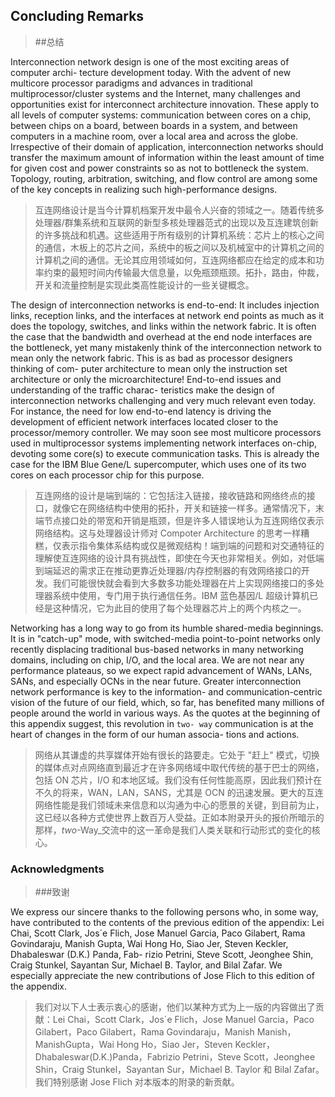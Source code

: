 ## Concluding Remarks

> ##总结

Interconnection network design is one of the most exciting areas of computer archi- tecture development today. With the advent of new multicore processor paradigms and advances in traditional multiprocessor/cluster systems and the Internet, many challenges and opportunities exist for interconnect architecture innovation. These apply to all levels of computer systems: communication between cores on a chip, between chips on a board, between boards in a system, and between computers in a machine room, over a local area and across the globe. Irrespective of their domain of application, interconnection networks should transfer the maximum amount of information within the least amount of time for given cost and power constraints so as not to bottleneck the system. Topology, routing, arbitration, switching, and flow control are among some of the key concepts in realizing such high-performance designs.

> 互连网络设计是当今计算机档案开发中最令人兴奋的领域之一。随着传统多处理器/群集系统和互联网的新型多核处理器范式的出现以及互连建筑创新的许多挑战和机遇。这些适用于所有级别的计算机系统：芯片上的核心之间的通信，木板上的芯片之间，系统中的板之间以及机械室中的计算机之间的计算机之间的通信。无论其应用领域如何，互连网络都应在给定的成本和功率约束的最短时间内传输最大信息量，以免瓶颈瓶颈。拓扑，路由，仲裁，开关和流量控制是实现此类高性能设计的一些关键概念。

The design of interconnection networks is end-to-end: It includes injection links, reception links, and the interfaces at network end points as much as it does the topology, switches, and links within the network fabric. It is often the case that the bandwidth and overhead at the end node interfaces are the bottleneck, yet many mistakenly think of the interconnection network to mean only the network fabric. This is as bad as processor designers thinking of com- puter architecture to mean only the instruction set architecture or only the microarchitecture! End-to-end issues and understanding of the traffic charac- teristics make the design of interconnection networks challenging and very much relevant even today. For instance, the need for low end-to-end latency is driving the development of efficient network interfaces located closer to the processor/memory controller. We may soon see most multicore processors used in multiprocessor systems implementing network interfaces on-chip, devoting some core(s) to execute communication tasks. This is already the case for the IBM Blue Gene/L supercomputer, which uses one of its two cores on each processor chip for this purpose.

> 互连网络的设计是端到端的：它包括注入链接，接收链路和网络终点的接口，就像它在网络结构中使用的拓扑，开关和链接一样多。通常情况下，末端节点接口处的带宽和开销是瓶颈，但是许多人错误地认为互连网络仅表示网络结构。这与处理器设计师对 Compoter Architecture 的思考一样糟糕，仅表示指令集体系结构或仅是微观结构！端到端的问题和对交通特征的理解使互连网络的设计具有挑战性，即使在今天也非常相关。例如，对低端到端延迟的需求正在推动更靠近处理器/内存控制器的有效网络接口的开发。我们可能很快就会看到大多数多功能处理器在片上实现网络接口的多处理器系统中使用，专门用于执行通信任务。IBM 蓝色基因/L 超级计算机已经是这种情况，它为此目的使用了每个处理器芯片上的两个内核之一。

Networking has a long way to go from its humble shared-media beginnings. It is in  "catch-up"  mode, with switched-media point-to-point networks only recently displacing traditional bus-based networks in many networking domains, including on chip, I/O, and the local area. We are not near any performance plateaus, so we expect rapid advancement of WANs, LANs, SANs, and especially OCNs in the near future. Greater interconnection network performance is key to the information- and communication-centric vision of the future of our field, which, so far, has benefited many millions of people around the world in various ways. As the quotes at the beginning of this appendix suggest, this revolution in `two- way` communication is at the heart of changes in the form of our human associa- tions and actions.

> 网络从其谦虚的共享媒体开始有很长的路要走。它处于 "赶上" 模式，切换的媒体点对点网络直到最近才在许多网络域中取代传统的基于巴士的网络，包括 ON 芯片，I/O 和本地区域。我们没有任何性能高原，因此我们预计在不久的将来，WAN，LAN，SANS，尤其是 OCN 的迅速发展。更大的互连网络性能是我们领域未来信息和以沟通为中心的愿景的关键，到目前为止，这已经以各种方式使世界上数百万人受益。正如本附录开头的报价所暗示的那样，_two_-Way\_交流中的这一革命是我们人类关联和行动形式的变化的核心。

### Acknowledgments

> ###致谢

We express our sincere thanks to the following persons who, in some way, have contributed to the contents of the previous edition of the appendix: Lei Chai, Scott Clark, Jos´e Flich, Jose Manuel Garcia, Paco Gilabert, Rama Govindaraju, Manish Gupta, Wai Hong Ho, Siao Jer, Steven Keckler, Dhabaleswar (D.K.) Panda, Fab- rizio Petrini, Steve Scott, Jeonghee Shin, Craig Stunkel, Sayantan Sur, Michael B. Taylor, and Bilal Zafar. We especially appreciate the new contributions of Jose Flich to this edition of the appendix.

> 我们对以下人士表示衷心的感谢，他们以某种方式为上一版的内容做出了贡献：Lei Chai，Scott Clark，Jos´e Flich，Jose Manuel Garcia，Paco Gilabert，Paco Gilabert，Rama Govindaraju，Manish Manish，ManishGupta，Wai Hong Ho，Siao Jer，Steven Keckler，Dhabaleswar(D.K.)Panda，Fabrizio Petrini，Steve Scott，Jeonghee Shin，Craig Stunkel，Sayantan Sur，Michael B. Taylor 和 Bilal Zafar。我们特别感谢 Jose Flich 对本版本的附录的新贡献。
